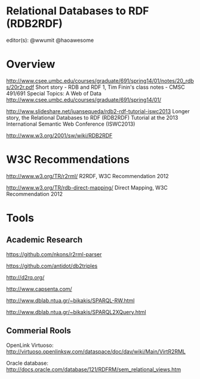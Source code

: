 # Relational Databases to RDF (RDB2RDF)

editor(s): @wwumit @haoawesome

# Overview
http://www.csee.umbc.edu/courses/graduate/691/spring14/01/notes/20_rdbs/20r2r.pdf Short story - RDB and RDF 1, Tim Finin's class notes - CMSC 491/691 Special Topics: A Web of Data http://www.csee.umbc.edu/courses/graduate/691/spring14/01/

http://www.slideshare.net/juansequeda/rdb2-rdf-tutorial-iswc2013 Longer story, the Relational Databases to RDF (RDB2RDF) Tutorial at the 2013 International Semantic Web Conference (ISWC2013)

http://www.w3.org/2001/sw/wiki/RDB2RDF


# W3C Recommendations

http://www.w3.org/TR/r2rml/  R2RDF, W3C Recommendation 2012

http://www.w3.org/TR/rdb-direct-mapping/   Direct Mapping, W3C Recommendation 2012

# Tools

## Academic Research

https://github.com/nkons/r2rml-parser

https://github.com/antidot/db2triples

http://d2rq.org/

http://www.capsenta.com/

http://www.dblab.ntua.gr/~bikakis/SPARQL-RW.html

http://www.dblab.ntua.gr/~bikakis/SPARQL2XQuery.html

## Commerial Rools
OpenLink Virtuoso:  http://virtuoso.openlinksw.com/dataspace/doc/dav/wiki/Main/VirtR2RML

Oracle database:  http://docs.oracle.com/database/121/RDFRM/sem_relational_views.htm

